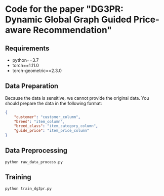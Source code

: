 # Code for the paper "DG3PR: Dynamic Global Graph Guided Price-aware Recommendation"
## Requirements
- python==3.7
- torch==1.11.0
- torch-geometric==2.3.0

## Data Preparation
Because the data is sensitive, we cannot provide the original data.
You should prepare the data in the following format:
```json
{
    "customer": "customer_column", 
    "breed": "item_column",
    "breed_class": "item_category_column",
    "guide_price": "item_price_column"
}
```

## Data Preprocessing
```shell
python raw_data_process.py
```

## Training
```shell
python train_dg3pr.py
```
